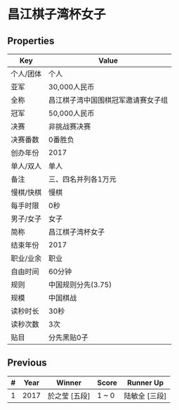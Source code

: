# 昌江棋子湾杯女子

## Properties

| Key | Value |
| --- | ----- |
| 个人/团体 | 个人 |
| 亚军 | 30,000人民币 |
| 全称 | 昌江棋子湾中国围棋冠军邀请赛女子组 |
| 冠军 | 50,000人民币 |
| 决赛 | 非挑战赛决赛 |
| 决赛番数 | 0番胜负 |
| 创办年份 | 2017 |
| 单人/双人 | 单人 |
| 备注 | 三、四名并列各1万元 |
| 慢棋/快棋 | 慢棋 |
| 每手时限 | 0秒 |
| 男子/女子 | 女子 |
| 简称 | 昌江棋子湾杯女子 |
| 结束年份 | 2017 |
| 职业/业余 | 职业 |
| 自由时间 | 60分钟 |
| 规则 | 中国规则分先(3.75) |
| 规模 | 中国棋战 |
| 读秒时长 | 30秒 |
| 读秒次数 | 3次 |
| 贴目 | 分先黑贴0子 |

## Previous

| # | Year | Winner | Score | Runner Up |
| --- | --- | --- | --- | --- |
| 1 | 2017 | 於之莹 [五段] | 1 ~ 0 | 陆敏全 [三段] |

